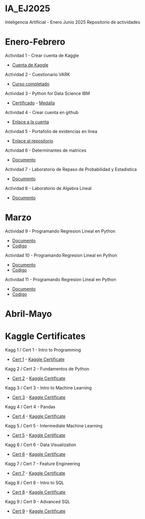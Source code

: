 # IA_EJ2025
Inteligencia Artificial - Enero Junio 2025
Repositorio de actividades

# Enero-Febrero
Actividad 1 - Crear cuenta de Kaggle
- [Cuenta de Kaggle](https://www.kaggle.com/arturogarza04)

Actividad 2 - Cuestionario VARK
- [Curso completado](./EneFeb/Actividad_2/EvidenciaVARK.png)

Actividad 3 - Python for Data Science IBM
- [Certificado](./EneFeb/Actividad_3/PY0101_Certificate.png) - [Medalla](https://www.credly.com/badges/06ab1cfa-9ed0-4700-8d3e-fde75a2906db)

Actividad 4 - Crear cuenta en github
- [Enlace a la cuenta](https://github.com/Artu-GR)

Actividad 5 - Portafolio de evidencias en linea
- [Enlace al repositorio](https://github.com/Artu-GR/IA_EJ2025)

Actividad 6 - Determinantes de matrices
- [Documento](./EneFeb/Actividad_6/AGR_Act6.pdf)

Actividad 7 - Laboratorio de Repaso de Probabilidad y Estadistica
- [Documento](./EneFeb/Actividad_7/AGR_Act7.pdf)

Actividad 8 - Laboratorio de Algebra Lineal
- [Documento](./EneFeb/Actividad_8/AGR_Act8.pdf)

# Marzo
Actividad 9 - Programando Regresion Lineal en Python
- [Documento](./Mar/Actividad_9/AGR_Act9.pdf)
- [Codigo](./Mar/Actividad_9/RegresionLinealSimple.ipynb)

Actividad 10 - Programando Regresion Lineal en Python
- [Documento](./Mar/Actividad_10/AGR_Act10.pdf)
- [Codigo](./Mar/Actividad_10/RegresionLinealMultiple.ipynb)

Actividad 11 - Programando Regresion Lineal en Python
- [Documento](./Mar/Actividad_11/AGR_Act11.pdf)
- [Codigo](./Mar/Actividad_11/RegresionLogistica.ipynb)



# Abril-Mayo

# Kaggle Certificates

Kagg 1 / Cert 1 - Intro to Programming
- [Cert 1](./EneFeb/Cert_1/Arturo_Garza_Intro_to_Programming.png) - [Kaggle Certificate](https://www.kaggle.com/learn/certification/arturogarza04/intro-to-programming)

Kagg 2 / Cert 2 - Fundamentos de Python
- [Cert 2](./EneFeb/Cert_2/Arturo_Garza_Python.png) -  [Kaggle Certificate](https://www.kaggle.com/learn/certification/arturogarza04/python)

Kagg 3 / Cert 3 - Intro to Machine Learning
- [Cert 3](./EneFeb/Cert_3/Arturo_Garza_Intro_to_Machine_Learning.png) - [Kaggle Certificate](https://www.kaggle.com/learn/certification/arturogarza04/intro-to-machine-learning)

Kagg 4 / Cert 4 - Pandas
- [Cert 4](./EneFeb/Cert_4/Arturo_Garza_Pandas.png) -  [Kaggle Certificate](https://www.kaggle.com/learn/certification/arturogarza04/pandas)

Kagg 5 / Cert 5 - Intermediate Machine Learning
- [Cert 5](./EneFeb/Cert_5/Arturo_Garza_Intermediate_Machine_Learning.png) -  [Kaggle Certificate](https://www.kaggle.com/learn/certification/arturogarza04/intermediate-machine-learning)

Kagg 6 / Cert 6 - Data Visualization
- [Cert 6](./Mar/Cert_6/Arturo_Garza_Data_Visualization.png) -  [Kaggle Certificate](https://www.kaggle.com/learn/certification/arturogarza04/data-visualization)

Kagg 7 / Cert 7 - Feature Engineering
- [Cert 7](./Mar/Cert_7/Arturo_Garza_Feature_Engineering.png) -  [Kaggle Certificate](https://www.kaggle.com/learn/certification/arturogarza04/feature-engineering)

Kagg 8 / Cert 8 - Intro to SQL
- [Cert 8](./Mar/Cert_8/Arturo_Garza_Intro_to_SQL.png) -  [Kaggle Certificate](https://www.kaggle.com/learn/certification/arturogarza04/intro-to-sql)

Kagg 9 / Cert 9 - Advanced SQL
- [Cert 9](./Mar/Cert_9/Arturo_Garza_Advanced_SQL.png) -  [Kaggle Certificate](https://www.kaggle.com/learn/certification/arturogarza04/advanced-sql)
